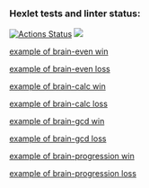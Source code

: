 ### Hexlet tests and linter status:
[![Actions Status](https://github.com/DimonDimasik/python-project-49/actions/workflows/hexlet-check.yml/badge.svg)](https://github.com/DimonDimasik/python-project-49/actions)
<a href="https://codeclimate.com/github/DimonDimasik/python-project-49/maintainability"><img src="https://api.codeclimate.com/v1/badges/86184d5727f28ce865bc/maintainability" /></a>



[example of brain-even win](https://asciinema.org/a/KmtQLzXmeqKbqGeCr55japq8K)

[example of brain-even loss](https://asciinema.org/a/K4tWDs6jJ6jhe3aSsnCl4Noc2)

[example of brain-calc win](https://asciinema.org/a/pylHZ9mlugqw6WXhUEJX6tbc0)

[example of brain-calc loss](https://asciinema.org/a/OGZs9oSRHNY2l6CPaSpeSiXWg)

[example of brain-gcd win](https://asciinema.org/a/DOtRw1bCGIH2uKoZGFxnSiXS9)

[example of brain-gcd loss](https://asciinema.org/a/MW67xGddIneFLAOzp6aAOW6hm)

[example of brain-progression win](https://asciinema.org/a/Whgnps5ohJST99NgOT7wR9tSd)

[example of brain-progression loss](https://asciinema.org/a/tPQkrlKregzJE8JlGkGwCRppW)
